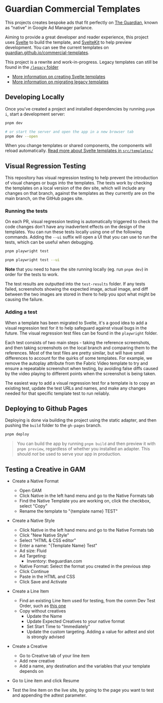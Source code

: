 # Guardian Commercial Templates

This projects creates bespoke ads that fit perfectly on [The Guardian][],
known as “native” in Google Ad Manager parlance.

[the guardian]: https://theguardian.com/

Aiming to provide a great developer and reader experience, this project uses
[Svelte][] to build the template, and [SvelteKit][] to help preview development.
You can see the current templates on [guardian.github.io/commercial-templates](https://guardian.github.io/commercial-templates/).

[svelte]: https://svelte.dev/
[sveltekit]: https://kit.svelte.dev/

This project is a rewrite and work-in-progress. Legacy templates can still be
found in the [`/legacy` folder](/legacy)

- [More information on creating Svelte templates](/docs/svelte-template-authoring.md)
- [More information on migrating legacy templates](/docs/legacy-to-svelte-migration.md)

## Developing Locally

Once you've created a project and installed dependencies by running `pnpm i`,
start a development server:

```bash
pnpm dev

# or start the server and open the app in a new browser tab
pnpm dev --open
```

When you change templates or shared components, the components will
reload automatically. [Read more about Svelte templates in `src/templates/`][t]

[t]: docs/svelte-template-authoring.md

## Visual Regression Testing

This repository has visual regression testing to help prevent the introduction of visual changes or bugs into the templates. The tests work by checking the templates on a local version of the dev site, which will include any changes on that branch, against the templates as they currently are on the main branch, on the GitHub pages site.

### Running the tests

On each PR, visual regression testing is automatically triggered to check the code changes don't have any inadvertent effects on the design of the templates. You can run these tests locally using one of the following commands. Adding the `--ui` suffix will open a UI that you can use to run the tests, which can be useful when debugging.

```bash
pnpm playwright test

pnpm playwright test --ui
```

**Note** that you need to have the site running locally (eg. run `pnpm dev`) in order for the tests to work.

The test results are outputted into the `test-results` folder. If any tests failed, screenshots showing the expected image, actual image, and diff between the two images are stored in there to help you spot what might be causing the failure.

### Adding a test

When a template has been migrated to Svelte, it's a good idea to add a visual regression test for it to help safeguard against visual bugs in the future. The visual regression test files can be found in the `playwright` folder.

Each test consists of two main steps - taking the reference screenshots, and then taking screenshots on the local branch and comparing them to the references. Most of the test files are pretty similar, but will have small differences to account for the quirks of some templates. For example, we remove the autoplay attribute from the Fabric Video template to try and ensure a repeatable screenshot when testing, by avoiding false diffs caused by the video playing to different points when the screenshot is being taken.

The easiest way to add a visual regression test for a template is to copy an existing test, update the test URLs and names, and make any changes needed for that specific template test to run reliably.

## Deploying to Github Pages

Deploying is done via building the project using the static adapter, and then
pushing the `build` folder to the `gh-pages` branch.

```bash
pnpm deploy
```

> You can build the app by running `pnpm build` and then preview it with `pnpm preview`,
> regardless of whether you installed an adapter.
> This should _not_ be used to serve your app in production.

## Testing a Creative in GAM

- Create a Native Format

  - Open GAM
  - Click Native in the left hand menu and go to the Native Formats tab
  - Find the Native Template you are working on, click the checkbox, select "Copy"
  - Rename the template to "{template name} TEST"

- Create a Native Style

  - Click Native in the left hand menu and go to the Native Formats tab
  - Click "New Native Style"
  - Select "HTML & CSS editor"
  - Enter a name: "{Template Name} Test"
  - Ad size: Fluid
  - Ad Targeting:
    - Inventory: theguardian.com
  - Native Format: Select the format you created in the previous step
  - Click Continue
  - Paste in the HTML and CSS
  - Click Save and Activate

- Create a Line Item

  - Find an existing Line Item used for testing, from the comm Dev Test Order, such as [this one](https://admanager.google.com/59666047#delivery/line_item/detail/line_item_id=6492048457)
  - Copy without creatives
    - Update the Name
    - Update Expected Creatives to your native format
    - Set Start Time to "Immediately"
    - Update the custom targeting. Adding a value for adtest and slot is strongly advised

- Create a Creative

  - Go to Creative tab of your line item
  - Add new creative
  - Add a name, any destination and the variables that your template depends on

- Go to Line item and click Resume

- Test the line item on the live site, by going to the page you want to test and appending the adtest parameter.
